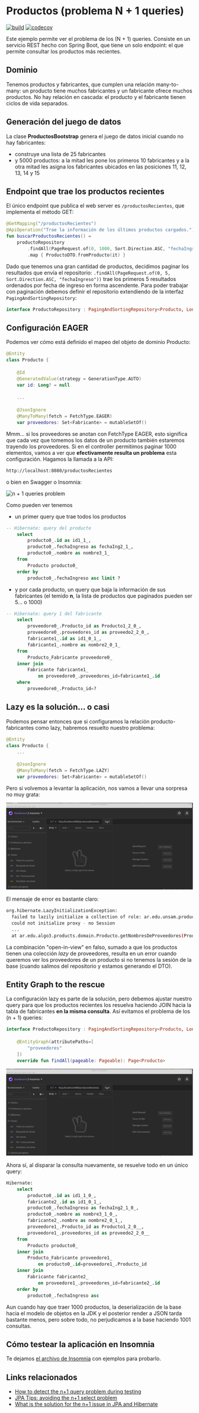 
# Productos (problema N + 1 queries)

[![build](https://github.com/uqbar-project/eg-products-springboot-kotlin/actions/workflows/build.yml/badge.svg)](https://github.com/uqbar-project/eg-products-springboot-kotlin/actions/workflows/build.yml) [![codecov](https://codecov.io/gh/uqbar-project/eg-products-springboot-kotlin/branch/master/graph/badge.svg?token=4iVnY0jaTq)](https://codecov.io/gh/uqbar-project/eg-products-springboot-kotlin)

Este ejemplo permite ver el problema de los (N + 1) queries. Consiste en un servicio REST hecho con Spring Boot, que tiene un solo endpoint: el que permite consultar los productos más recientes.

## Dominio

Tenemos productos y fabricantes, que cumplen una relación many-to-many: un producto tiene muchos fabricantes y un fabricante ofrece muchos productos. No hay relación en cascada: el producto y el fabricante tienen ciclos de vida separados.

## Generación del juego de datos

La clase **ProductosBootstrap** genera el juego de datos inicial cuando no hay fabricantes:

- construye una lista de 25 fabricantes
- y 5000 productos: a la mitad les pone los primeros 10 fabricantes y a la otra mitad les asigna los fabricantes ubicados en las posiciones 11, 12, 13, 14 y 15

## Endpoint que trae los productos recientes

El único endpoint que publica el web server es `/productosRecientes`, que implementa el método GET:

```kt
@GetMapping("/productosRecientes")
@ApiOperation("Trae la información de los últimos productos cargados.")
fun buscarProductosRecientes() =
    productoRepository
        .findAll(PageRequest.of(0, 1000, Sort.Direction.ASC, "fechaIngreso"))
        .map { ProductoDTO.fromProducto(it) }
```

Dado que tenemos una gran cantidad de productos, decidimos paginar los resultados que envía el repositorio: `.findAll(PageRequest.of(0, 5, Sort.Direction.ASC, "fechaIngreso"))` trae los primeros 5 resultados ordenados por fecha de ingreso en forma ascendente. Para poder trabajar con paginación debemos definir el repositorio extendiendo de la interfaz `PagingAndSortingRepository`:

```kt
interface ProductoRepository : PagingAndSortingRepository<Producto, Long> {
```

## Configuración EAGER

Podemos ver cómo está definido el mapeo del objeto de dominio Producto:

```kt
@Entity
class Producto {

    @Id
    @GeneratedValue(strategy = GenerationType.AUTO)
    var id: Long? = null

    ...
    
    @JsonIgnore
    @ManyToMany(fetch = FetchType.EAGER)
    var proveedores: Set<Fabricante> = mutableSetOf()
```

Mmm... si los proveedores se anotan con FetchType EAGER, esto significa que cada vez que tomemos los datos de un producto también estaremos trayendo los proveedores. Si en el controller permitimos paginar 1000 elementos, vamos a ver que **efectivamente resulta un problema** esta configuración. Hagamos la llamada a la API:

```bash
http://localhost:8080/productosRecientes
```

o bien en Swagger o Insomnia:

![n + 1 queries problem](./images/nplusone.gif)

Como pueden ver tenemos

- un primer query que trae todos los productos

```sql
-- Hibernate: query del producto  
    select
        producto0_.id as id1_1_,
        producto0_.fechaIngreso as fechaIng2_1_,
        producto0_.nombre as nombre3_1_ 
    from
        Producto producto0_ 
    order by
        producto0_.fechaIngreso asc limit ?
```

- y por cada producto, un query que baja la información de sus fabricantes (el temido **n**, la lista de productos que paginados pueden ser 5... o 1000)

```sql
-- Hibernate: query 1 del fabricante 
    select
        proveedore0_.Producto_id as Producto1_2_0_,
        proveedore0_.proveedores_id as proveedo2_2_0_,
        fabricante1_.id as id1_0_1_,
        fabricante1_.nombre as nombre2_0_1_ 
    from
        Producto_Fabricante proveedore0_ 
    inner join
        Fabricante fabricante1_ 
            on proveedore0_.proveedores_id=fabricante1_.id 
    where
        proveedore0_.Producto_id=?
```

## Lazy es la solución... o casi

Podemos pensar entonces que si configuramos la relación producto-fabricantes como lazy, habremos resuelto nuestro problema:

```kt
@Entity
class Producto {
    ...

    @JsonIgnore
    @ManyToMany(fetch = FetchType.LAZY)
    var proveedores: Set<Fabricante> = mutableSetOf()
```

Pero si volvemos a levantar la aplicación, nos vamos a llevar una sorpresa no muy grata:

![lazy fail](./images/lazyFail.gif)

El mensaje de error es bastante claro:

```bash
org.hibernate.LazyInitializationException: 
  failed to lazily initialize a collection of role: ar.edu.unsam.productos.domain.Producto.proveedores,
  could not initialize proxy - no Session
  ...
  at ar.edu.algo3.products.domain.Producto.getNombresDeProveedores(Producto.kt:30)
```

La combinación "open-in-view" en falso, sumado a que los productos tienen una colección _lazy_ de proveedores, resulta en un error cuando queremos ver los proveedores de un producto si no tenemos la sesión de la base (cuando salimos del repositorio y estamos generando el DTO).

## Entity Graph to the rescue

La configuración lazy es parte de la solución, pero debemos ajustar nuestro query para que los productos recientes los resuelva haciendo JOIN hacia la tabla de fabricantes **en la misma consulta**. Así evitamos el problema de los (n + 1) queries:

```kt
interface ProductoRepository : PagingAndSortingRepository<Producto, Long> {

    @EntityGraph(attributePaths=[
        "proveedores"
    ])
    override fun findAll(pageable: Pageable): Page<Producto>
```

![solution](./images/solution.gif)

Ahora sí, al disparar la consulta nuevamente, se resuelve todo en un único query:

```sql
Hibernate: 
    select
        producto0_.id as id1_1_0_,
        fabricante2_.id as id1_0_1_,
        producto0_.fechaIngreso as fechaIng2_1_0_,
        producto0_.nombre as nombre3_1_0_,
        fabricante2_.nombre as nombre2_0_1_,
        proveedore1_.Producto_id as Producto1_2_0__,
        proveedore1_.proveedores_id as proveedo2_2_0__ 
    from
        Producto producto0_ 
    inner join
        Producto_Fabricante proveedore1_ 
            on producto0_.id=proveedore1_.Producto_id 
    inner join
        Fabricante fabricante2_ 
            on proveedore1_.proveedores_id=fabricante2_.id 
    order by
        producto0_.fechaIngreso asc
```

Aun cuando hay que traer 1000 productos, la deserialización de la base hacia el modelo de objetos en la JDK y el posterior render a JSON tarda bastante menos, pero sobre todo, no perjudicamos a la base haciendo 1001 consultas.

## Cómo testear la aplicación en Insomnia

Te dejamos [el archivo de Insomnia](./Products_Insomnia.json) con ejemplos para probarlo.

## Links relacionados

- [How to detect the n+1 query problem during testing](https://vladmihalcea.com/how-to-detect-the-n-plus-one-query-problem-during-testing/)
- [JPA Tips: avoiding the n+1 select problem](https://www.javacodegeeks.com/2018/04/jpa-tips-avoiding-the-n-1-select-problem.html)
- [What is the solution for the n+1 issue in JPA and Hibernate](https://stackoverflow.com/questions/32453989/what-is-the-solution-for-the-n1-issue-in-jpa-and-hibernate)

